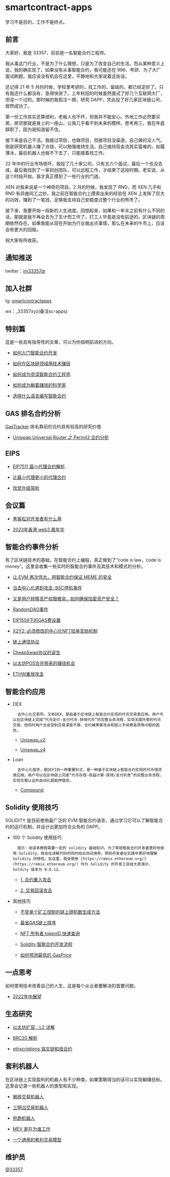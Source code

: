 # smartcontract-apps

学习不是目的，工作不是终点。

## 前言

大家好，我是 33357，目前是一名智能合约工程师。

我从事这门行业，不是为了什么理想，只是为了改变自己的生活。而从某种意义上说，我的确实现了。如果没有从事智能合约，我可能还在 996、考研、为了大厂面试刷题。我应该没有机会在这里，平静地和大家说着这些话。

还记得 21 年 5 月的时候，学校里考研的，找工作的，留级的，都已经定好了。只有我还什么都没有，急得快哭了。上年秋招的时候虽然面试了好几个互联网大厂，但没一个过的。那时候的我孤注一掷，研究 DAPP，凭此投了好几家区块链公司，居然成功了。

第一份工作其实还算顺利，老板人也不坏，但我并不能安心。外地工作必然要买房，房贷那就是身上的一座山，让我几乎看不到未来的模样。思考再三，我在年底辞职了，因为我知道留不住。

接下来是自己干活。我接过项目，也做项目，但接项目没渠道，自己做的没人气。倒是研究机器人赚了点钱，可以勉强维持生活。自己维持现金流其实蛮难的，如履薄冰，最后机器人也做不下去了，只能接着找工作。

22 年中的行业市场很坏，我投了几十家公司，只有五六个面试，最后一个也没去成。最后我找到了一家初创团队，可以远程工作，才结束了这段时期。老实说，从这个时段开始，我才真正摸到了一些行业的门道。

XEN 对我来说是一个神奇的项目。2 月的时候，我发现了 RND，而 XEN 几乎和 RND 有异曲同工之妙。我之前在智能合约上摸索出来的经验在 XEN 上发挥了巨大的功效，赚到了一笔钱，足够我支持自己安稳度过整个行业的熊市了。

接下来，我要开始一段新的人生进度。回想起来，如果和一年半之前有什么不同的话，那就是我不再会去为了生计而工作了，打工人毕竟是没有前途的。区块链的周期依然存在，如果我能从现在开始为行业做出点事情，那么在未来的牛市上，应该会有更大的回报。

祝大家有所收获。

## 通知推送

twitter：[im33357dr](https://twitter.com/im33357dr)

## 加入社群

tg: [smartcontractapps](https://t.me/smartcontractapps)

wx：_33357xyz(备注sc-apps)

<!-- discord: [智能合约应用](https://discord.gg/YjsvmyG84H) -->

## 特别篇

这是一些具有指导性的文章，可以为你指明前进的方向。

<!-- - [Web3 自由之道](./Special/Web3FreeDao.md) -->

- [如何入门智能合约开发](./Special/New.md)

- [如何在区块链领域用技术赚钱](./Special/Earn.md)

- [如何成为资深智能合约工程师](./Special/Dev.md)

- [如何成为躺着赚钱的科学家](./Special/Scientist.md)

- [选择什么语言编写智能合约](./Special/Language.md)

## GAS 排名合约分析

[GasTracker](https://etherscan.io/gastracker) 排名靠前的合约具有较高的研究价值

- [Uniswap Universal Router 之 Permit2 合约分析](./Gas/UniswapUniversalRouter_Permit2.md)

## EIPS

- [EIP7511 最小代理合约解析](./EIPS/eip7511.md)

- [比最小代理更小的代理合约](./EIPS/smallerProxy.md)

- [坎昆升级简析](./EIPS/dencun.md)

## 会议篇

- [黑客松对开发者有什么用](./Meeting/Hackathon.md)

- [2023年香港 web3 嘉年华](./Meeting/Web3HongKong.md)

## 智能合约事件分析

有了区块链技术的基础，在智能合约上编程，真正做到了“code is law，code is money”。这里会收集一些实时的智能合约事件及其技术和模式的分析。

<!-- - [XEN，又一次的 GAS 换真金](./Event/Xen.md) -->

- [让 EVM 再次伟大，用智能合约保证 MEME 的安全](./Event/meme.md)

- [当去中心化遇到攻击: BSC停机事件](./Event/WhenAttackDecentralization.md)

- [又是用户转移资产权限被盗，如何确保加密资产安全？](./Event/ContractApproveHack.md)

- [RandomDAO事件](./Event/RandomDAO.md)

- [EIP1559下的GAS费设置](./Event/EIP1559_GAS.md)

- [X2Y2: 必须修改的中心化NFT挂单奖励机制](./Event/X2Y2_DecentralizedOrderReward.md)

- [链上通信协议](./Event/OnChainMessageProtocol.md)

- [CheapSwap协议的诞生](./Event/CheapSwap.md)

- [以太坊POS合并带来的赚钱机会](./Event/PosMerge.md)

- [ETHW重放攻击](./Event/Replay.md)

<!-- - [0转账攻击](./Event/0TransferAttack.md) -->

## 智能合约应用

- DEX

        去中心化交易所，又称DEX，是指基于区块链上智能合约实现的代币交易类应用。用户可以在区块链上完成“代币定价-支付代币-获得代币”的完整业务流程，实现无需托管的代币交易。但同时用户也会受到交易深度不够、合约被黑客攻击和链上手续费高昂等问题的困扰。

    - [Uniswap_v2](./Apps/DEX/Uniswap_v2/)

    - [Uniswap_v4](./Apps/DEX/Uniswap_v4/)

- Loan

        去中心化借贷，是DEFI的一种重要形式，是一种基于区块链上智能合约实现的代币借贷类应用。用户可以在区块链上完成“代币存借-收益计算-获得/支付利息”的完整业务流程，实现无需认证的自动化超抵押借贷。

    - [Compound](./Apps/Loan/Compound/)

## Solidity 使用技巧

SOLIDITY 是目前使用最广泛的 EVM 智能合约语言，通过学习它可以了解智能合约的运行机制，并设计出更加符合业务的 DAPP。

- 100 个 Solidity 使用技巧

        提示：阅读本教程需要一定的 solidity 基础知识。为了帮助智能合约开发者更好地使用 Solidity，我会在讲解代码的同时给出测试用例，帮助开发者在实践中更好地理解 Solidity 的特性。在这里，我会使用 [https://remix.ethereum.org/](https://remix.ethereum.org/) 作为 Solidity 的开发工具给大家演示，Soldity 版本为 0.8.12。

    - [1. 合约重入攻击](./Solidity/Solidity_100/1_Reentrancy_Attack/)

    - [2. 交易回滚攻击](./Solidity/Solidity_100/2_Transaction_Rollback_Attack/)

- 其他技巧

    - [不受单个矿工控制的链上随机数生成方法](./Solidity/Other/random.md)

    - [最省GAS链上排序](./Solidity/Other/Save_Gas_Sort.md)

    - [NFT 所有者 tokenID 快速查询](./Solidity/Other/NFT_Search.md)

    - [Solidity 智能合约开发流程](./Solidity/Other/Solidity_Development_Process.md)

    - [如何预测最低的 GasPrice](./Solidity/Other/Lowest_GasPrice.md)

## 一点思考
如何使用技术改善自己的人生，这是每个从业者要解决的首要问题。

- [2022年中展望](./Outlook/2022_MidYear.md)

<!-- - [33357的目标](./Outlook/Target.md) -->

<!-- - [人生的边际效应](./Outlook/Marginal_Utility.md) -->

<!-- - [2022年末总结](./Outlook/2022_End.md) -->

## 生态研究

- [以太坊扩容：L2 详解](./Search/L2.md)

- [BRC20 解析](./Search/brc20.md)

- [ethscriptions 铭文链和哑合约](./Search/ethscriptions.md)

## 套利机器人
在区块链上实现盈利的机器人有不少种类，如果策略得当的话可以实现躺赚目标。这里会记录一些机器人的类型和实现。

- [搬砖交易机器人](./Robot/Moving_Exchange_Robot/)

- [三明治交易机器人](./Robot/Sandwich_Exchange_Robot/)

- [抢跑机器人](./Robot/Running_Robot/)

- [MEV 是在为谁工作](./Robot/MEV_Who_are_you_working_for.md)

- [一个通用的套利交易模型](./Robot/TradeModel.md)

## 维护员

[@33357](https://github.com/33357)
